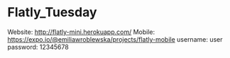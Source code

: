# Flatly_Tuesday
Website: http://flatly-mini.herokuapp.com/
Mobile: https://expo.io/@emiliawroblewska/projects/flatly-mobile
username: user
password: 12345678
